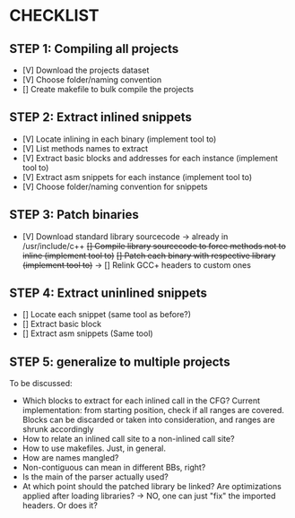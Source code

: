 # CHECKLIST

## STEP 1: Compiling all projects
- [V] Download the projects dataset 
- [V] Choose folder/naming convention
- [] Create makefile to bulk compile the projects

## STEP 2: Extract inlined snippets
- [V] Locate inlining in each binary (implement tool to)
- [V] List methods names to extract
- [V] Extract basic blocks and addresses for each instance (implement tool to)
- [V] Extract asm snippets for each instance (implement tool to)
- [V] Choose folder/naming convention for snippets

## STEP 3: Patch binaries
- [V] Download standard library sourcecode -> already in /usr/include/c++
~~[] Compile library sourcecode to force methods not to inline (implement tool to)~~
~~[] Patch each binary with respective library (implement tool to)~~
	-> [] Relink GCC+ headers to custom ones  

## STEP 4: Extract uninlined snippets
- [] Locate each snippet (same tool as before?)
- [] Extract basic block
- [] Extract asm snippets (Same tool)

## STEP 5: generalize to multiple projects


To be discussed:
- Which blocks to extract for each inlined call in the CFG? Current implementation: from starting position, check if all ranges are covered. Blocks can be discarded or taken into consideration, and ranges are shrunk accordingly
- How to relate an inlined call site to a non-inlined call site?
- How to use makefiles. Just, in general.
- How are names mangled?
- Non-contiguous can mean in different BBs, right?
- Is the main of the parser actually used?
- At which point should the patched library be linked? Are optimizations applied after loading libraries? -> NO, one can just "fix" the imported headers. Or does it?
